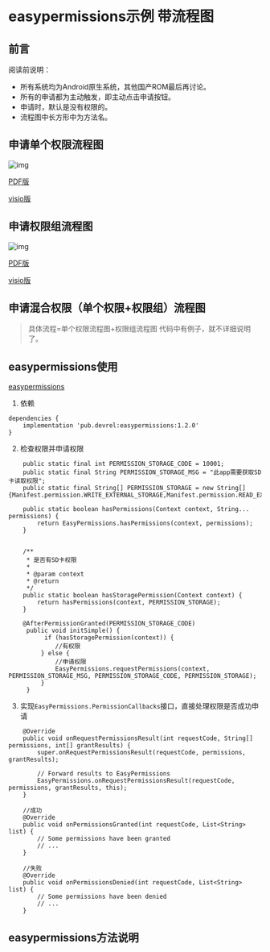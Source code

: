 # easypermissions示例 带流程图

## 前言
阅读前说明：

* 所有系统均为Android原生系统，其他国产ROM最后再讨论。
* 所有的申请都为主动触发，即主动点击申请按钮。
* 申请时，默认是没有权限的。
* 流程图中长方形中为方法名。

## 申请单个权限流程图
![img](https://github.com/mzyq/PermissionExample/blob/a5ccdc5254de9940aacd646fb1af024058480180/doc/simple.jpg)

[PDF版](https://github.com/mzyq/PermissionExample/blob/a5ccdc5254de9940aacd646fb1af024058480180/doc/simple.pdf)

[visio版](https://github.com/mzyq/PermissionExample/blob/a5ccdc5254de9940aacd646fb1af024058480180/doc/simple.vsdx)

## 申请权限组流程图
![img](https://github.com/mzyq/PermissionExample/blob/a5ccdc5254de9940aacd646fb1af024058480180/doc/group.jpg)

[PDF版](https://github.com/mzyq/PermissionExample/blob/a5ccdc5254de9940aacd646fb1af024058480180/doc/group.pdf)

[visio版](https://github.com/mzyq/PermissionExample/blob/a5ccdc5254de9940aacd646fb1af024058480180/doc/group.vsdx)

## 申请混合权限（单个权限+权限组）流程图
> 具体流程=单个权限流程图+权限组流程图
代码中有例子，就不详细说明了。

## easypermissions使用

[easypermissions](https://github.com/googlesamples/easypermissions)

1. 依赖

```
dependencies {
    implementation 'pub.devrel:easypermissions:1.2.0'
}
```
2. 检查权限并申请权限

```
    public static final int PERMISSION_STORAGE_CODE = 10001;
    public static final String PERMISSION_STORAGE_MSG = "此app需要获取SD卡读取权限";
    public static final String[] PERMISSION_STORAGE = new String[]{Manifest.permission.WRITE_EXTERNAL_STORAGE,Manifest.permission.READ_EXTERNAL_STORAGE};

    public static boolean hasPermissions(Context context, String... permissions) {
        return EasyPermissions.hasPermissions(context, permissions);
    }


    /**
     * 是否有SD卡权限
     *
     * @param context
     * @return
     */
    public static boolean hasStoragePermission(Context context) {
        return hasPermissions(context, PERMISSION_STORAGE);
    }

    @AfterPermissionGranted(PERMISSION_STORAGE_CODE)
     public void initSimple() {
          if (hasStoragePermission(context)) {
             //有权限
         } else {
             //申请权限
             EasyPermissions.requestPermissions(context, PERMISSION_STORAGE_MSG, PERMISSION_STORAGE_CODE, PERMISSION_STORAGE);
         }
     }

```
3. 实现```EasyPermissions.PermissionCallbacks```接口，直接处理权限是否成功申请

```
    @Override
    public void onRequestPermissionsResult(int requestCode, String[] permissions, int[] grantResults) {
        super.onRequestPermissionsResult(requestCode, permissions, grantResults);

        // Forward results to EasyPermissions
        EasyPermissions.onRequestPermissionsResult(requestCode, permissions, grantResults, this);
    }

    //成功
    @Override
    public void onPermissionsGranted(int requestCode, List<String> list) {
        // Some permissions have been granted
        // ...
    }

    //失败
    @Override
    public void onPermissionsDenied(int requestCode, List<String> list) {
        // Some permissions have been denied
        // ...
    }
```


## easypermissions方法说明
